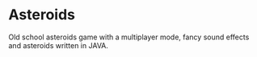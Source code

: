 # Asteroids

Old school asteroids game with a multiplayer mode, fancy sound effects and asteroids written in JAVA.
